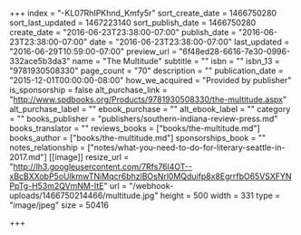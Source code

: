 +++
index = "-KL07RhIPKhnd_Kmfy5r"
sort_create_date = 1466750280
sort_last_updated = 1467223140
sort_publish_date = 1466750280
create_date = "2016-06-23T23:38:00-07:00"
publish_date = "2016-06-23T23:38:00-07:00"
date = "2016-06-23T23:38:00-07:00"
last_updated = "2016-06-29T10:59:00-07:00"
preview_url = "6f48ed28-6616-7e30-0996-332ace5b3da3"
name = "The Multitude"
subtitle = ""
isbn = ""
isbn_13 = "9781930508330"
page_count = "70"
description = ""
publication_date = "2015-12-01T00:00:00-08:00"
how_we_acquired = "Provided by publisher"
is_sponsorship = false
alt_purchase_link = "http://www.spdbooks.org/Products/9781930508330/the-multitude.aspx"
alt_purchase_label = ""
ebook_purchase = ""
alt_ebook_label = ""
category = ""
books_publisher = "publishers/southern-indiana-review-press.md"
books_translator = ""
reviews_books = ["books/the-multitude.md"]
books_author = ["books/the-multitude.md"]
sponsorships_book = ""
notes_relationship = ["notes/what-you-need-to-do-for-literary-seattle-in-2017.md"]
[[image]]
resize_url = "http://lh3.googleusercontent.com/7Rfs76l4OT--xBcBXXobP5oUlkmwTNiMqcr6bhzlBOsNrl0MQduifp8x8EgrrfbO65VSXFYNPpTg-H53m2QVmNM-ItE"
url = "/webhook-uploads/1466750214466/multitude.jpg"
height = 500
width = 331
type = "image/jpeg"
size = 50416

+++

